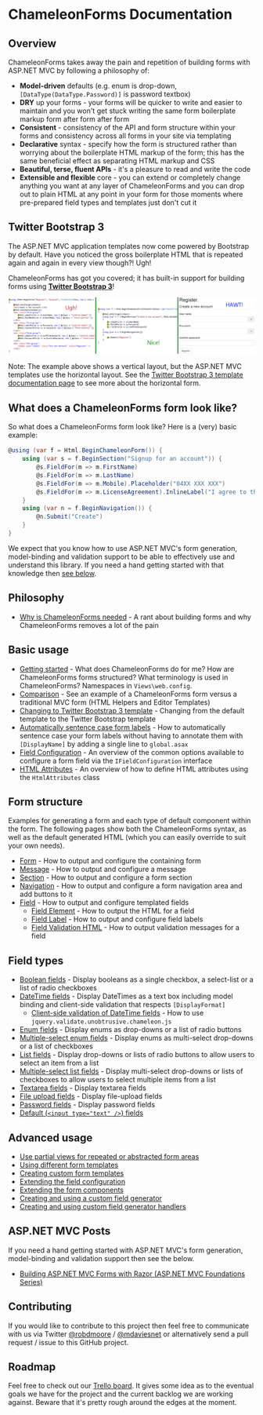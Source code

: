 # ChameleonForms Documentation

## Overview
ChameleonForms takes away the pain and repetition of building forms with ASP.NET MVC by following a philosophy of:
* **Model-driven** defaults (e.g. enum is drop-down, `[DataType(DataType.Password)]` is password textbox)
* **DRY** up your forms - your forms will be quicker to write and easier to maintain and you won't get stuck writing the same form boilerplate markup form after form after form
* **Consistent** - consistency of the API and form structure within your forms and consistency across all forms in your site via templating
* **Declarative** syntax - specify how the form is structured rather than worrying about the boilerplate HTML markup of the form; this has the same beneficial effect as separating HTML markup and CSS
* **Beautiful, terse, fluent APIs** - it's a pleasure to read and write the code
* **Extensible and flexible** core - you can extend or completely change anything you want at any layer of ChameleonForms and you can drop out to plain HTML at any point in your form for those moments where pre-prepared field types and templates just don't cut it

Twitter Bootstrap 3
-------------------

The ASP.NET MVC application templates now come powered by Bootstrap by default. Have you noticed the gross boilerplate HTML that is repeated again and again in every view though?! Ugh!

ChameleonForms has got you covered; it has built-in support for building forms using **[Twitter Bootstrap 3](bootstrap-template.md)**!

![Example of the code and display of a Chameleon-powered Bootstrap form](bootstrap-example-banner.png)

Note: The example above shows a vertical layout, but the ASP.NET MVC templates use the horizontal layout. See the [Twitter Bootstrap 3 template documentation page](bootstrap-template.md#horizontal-and-inline-forms) to see more about the horizontal form.

What does a ChameleonForms form look like?
------------------------------------------
So what does a ChameleonForms form look like? Here is a (very) basic example:

```c#
@using (var f = Html.BeginChameleonForm()) {
    using (var s = f.BeginSection("Signup for an account")) {
        @s.FieldFor(m => m.FirstName)
        @s.FieldFor(m => m.LastName)
        @s.FieldFor(m => m.Mobile).Placeholder("04XX XXX XXX")
        @s.FieldFor(m => m.LicenseAgreement).InlineLabel("I agree to the terms and conditions")
    }
    using (var n = f.BeginNavigation()) {
        @n.Submit("Create")
    }
}
```

We expect that you know how to use ASP.NET MVC's form generation, model-binding and validation support to be able to effectively use and understand this library. If you need a hand getting started with that knowledge then [see below](index.md#aspnet-mvc-posts).

## Philosophy
* [Why is ChameleonForms needed](why.md) - A rant about building forms and why ChameleonForms removes a lot of the pain

## Basic usage
* [Getting started](getting-started.md) - What does ChameleonForms do for me? How are ChameleonForms forms structured? What terminology is used in ChameleonForms? Namespaces in `Views\web.config`.
* [Comparison](comparison.md) - See an example of a ChameleonForms form versus a traditional MVC form (HTML Helpers and Editor Templates)
* [Changing to Twitter Bootstrap 3 template](bootstrap-template.md) - Changing from the default template to the Twitter Bootstrap template
* [Automatically sentence case form labels](auto-sentence-case.md) - How to automatically sentence case your form labels without having to annotate them with `[DisplayName]` by adding a single line to `global.asax`
* [Field Configuration](field-configuration.md) - An overview of the common options available to configure a form field via the `IFieldConfiguration` interface
* [HTML Attributes](html-attributes.md) - An overview of how to define HTML attributes using the `HtmlAttributes` class

## Form structure
Examples for generating a form and each type of default component within the form. The following pages show both the ChameleonForms syntax, as well as the default generated HTML (which you can easily override to suit your own needs).
* [Form](the-form.md) - How to output and configure the containing form
* [Message](the-message.md) - How to output and configure a message
* [Section](the-section.md) - How to output and configure a form section
* [Navigation](the-navigation.md) - How to output and configure a form navigation area and add buttons to it
* [Field](field.md) - How to output and configure templated fields
    * [Field Element](field-element.md) - How to output the HTML for a field
    * [Field Label](field-label.md) - How to output and configure field labels
    * [Field Validation HTML](field-validation-html.md) - How to output validation messages for a field

## Field types
* [Boolean fields](boolean.md) - Display booleans as a single checkbox, a select-list or a list of radio checkboxes
* [DateTime fields](datetime.md) - Display DateTimes as a text box including model binding and client-side validation that respects `[DisplayFormat]`
    * [Client-side validation of DateTime fields](datetime-client-side-validation.md) - How to use `jquery.validate.unobtrusive.chameleon.js`
* [Enum fields](enum.md) - Display enums as drop-downs or a list of radio buttons
* [Multiple-select enum fields](multiple-enum.md) - Display enums as multi-select drop-downs or a list of checkboxes
* [List fields](list.md) - Display drop-downs or lists of radio buttons to allow users to select an item from a list
* [Multiple-select list fields](multiple-list.md) - Display multi-select drop-downs or lists of checkboxes to allow users to select multiple items from a list
* [Textarea fields](textarea.md) - Display textarea fields
* [File upload fields](file-upload.md) - Display file-upload fields
* [Password fields](password.md) - Display password fields
* [Default (`<input type="text" />`) fields](default-fields.md)

## Advanced usage
* [Use partial views for repeated or abstracted form areas](partials.md)
* [Using different form templates](form-templates.md)
* [Creating custom form templates](custom-template.md)
* [Extending the field configuration](extending-field-configuration.md)
* [Extending the form components](extending-form-components.md)
* [Creating and using a custom field generator](custom-field-generator.md)
* [Creating and using custom field generator handlers](custom-field-generator-handlers.md)

## ASP.NET MVC Posts

If you need a hand getting started with ASP.NET MVC's form generation, model-binding and validation support then see the below.

* [Building ASP.NET MVC Forms with Razor (ASP.NET MVC Foundations Series)](http://blog.michaelckennedy.net/2012/01/20/building-asp-net-mvc-forms-with-razor/)

## Contributing
If you would like to contribute to this project then feel free to communicate with us via Twitter [@robdmoore](http://twitter.com/robdmoore) / [@mdaviesnet](http://twitter.com/mdaviesnet) or alternatively send a pull request / issue to this GitHub project.

## Roadmap

Feel free to check out our [Trello board](https://trello.com/board/chameleonforms/504df3392ad570121c36c3f7). It gives some idea as to the eventual goals we have for the project and the current backlog we are working against. Beware that it's pretty rough around the edges at the moment.